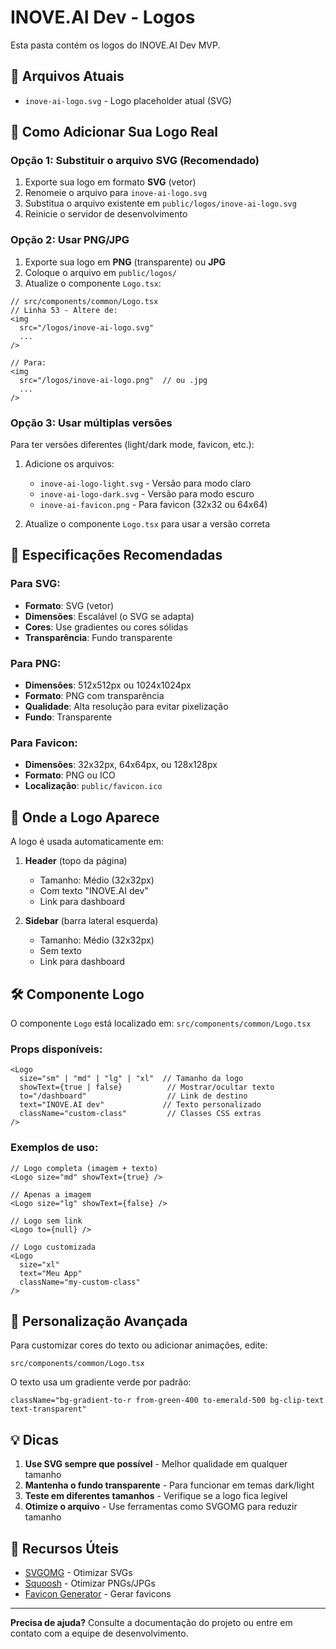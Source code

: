# INOVE.AI Dev - Logos

Esta pasta contém os logos do INOVE.AI Dev MVP.

## 📁 Arquivos Atuais

- `inove-ai-logo.svg` - Logo placeholder atual (SVG)

## 🎨 Como Adicionar Sua Logo Real

### Opção 1: Substituir o arquivo SVG (Recomendado)

1. Exporte sua logo em formato **SVG** (vetor)
2. Renomeie o arquivo para `inove-ai-logo.svg`
3. Substitua o arquivo existente em `public/logos/inove-ai-logo.svg`
4. Reinicie o servidor de desenvolvimento

### Opção 2: Usar PNG/JPG

1. Exporte sua logo em **PNG** (transparente) ou **JPG**
2. Coloque o arquivo em `public/logos/`
3. Atualize o componente `Logo.tsx`:

```tsx
// src/components/common/Logo.tsx
// Linha 53 - Altere de:
<img
  src="/logos/inove-ai-logo.svg"
  ...
/>

// Para:
<img
  src="/logos/inove-ai-logo.png"  // ou .jpg
  ...
/>
```

### Opção 3: Usar múltiplas versões

Para ter versões diferentes (light/dark mode, favicon, etc.):

1. Adicione os arquivos:
   - `inove-ai-logo-light.svg` - Versão para modo claro
   - `inove-ai-logo-dark.svg` - Versão para modo escuro
   - `inove-ai-favicon.png` - Para favicon (32x32 ou 64x64)

2. Atualize o componente `Logo.tsx` para usar a versão correta

## 📐 Especificações Recomendadas

### Para SVG:
- **Formato**: SVG (vetor)
- **Dimensões**: Escalável (o SVG se adapta)
- **Cores**: Use gradientes ou cores sólidas
- **Transparência**: Fundo transparente

### Para PNG:
- **Dimensões**: 512x512px ou 1024x1024px
- **Formato**: PNG com transparência
- **Qualidade**: Alta resolução para evitar pixelização
- **Fundo**: Transparente

### Para Favicon:
- **Dimensões**: 32x32px, 64x64px, ou 128x128px
- **Formato**: PNG ou ICO
- **Localização**: `public/favicon.ico`

## 🎯 Onde a Logo Aparece

A logo é usada automaticamente em:

1. **Header** (topo da página)
   - Tamanho: Médio (32x32px)
   - Com texto "INOVE.AI dev"
   - Link para dashboard

2. **Sidebar** (barra lateral esquerda)
   - Tamanho: Médio (32x32px)
   - Sem texto
   - Link para dashboard

## 🛠️ Componente Logo

O componente `Logo` está localizado em: `src/components/common/Logo.tsx`

### Props disponíveis:

```tsx
<Logo
  size="sm" | "md" | "lg" | "xl"  // Tamanho da logo
  showText={true | false}          // Mostrar/ocultar texto
  to="/dashboard"                  // Link de destino
  text="INOVE.AI dev"             // Texto personalizado
  className="custom-class"         // Classes CSS extras
/>
```

### Exemplos de uso:

```tsx
// Logo completa (imagem + texto)
<Logo size="md" showText={true} />

// Apenas a imagem
<Logo size="lg" showText={false} />

// Logo sem link
<Logo to={null} />

// Logo customizada
<Logo 
  size="xl" 
  text="Meu App" 
  className="my-custom-class"
/>
```

## 🎨 Personalização Avançada

Para customizar cores do texto ou adicionar animações, edite:

`src/components/common/Logo.tsx`

O texto usa um gradiente verde por padrão:
```tsx
className="bg-gradient-to-r from-green-400 to-emerald-500 bg-clip-text text-transparent"
```

## 💡 Dicas

1. **Use SVG sempre que possível** - Melhor qualidade em qualquer tamanho
2. **Mantenha o fundo transparente** - Para funcionar em temas dark/light
3. **Teste em diferentes tamanhos** - Verifique se a logo fica legível
4. **Otimize o arquivo** - Use ferramentas como SVGOMG para reduzir tamanho

## 🔗 Recursos Úteis

- [SVGOMG](https://jakearchibald.github.io/svgomg/) - Otimizar SVGs
- [Squoosh](https://squoosh.app/) - Otimizar PNGs/JPGs
- [Favicon Generator](https://realfavicongenerator.net/) - Gerar favicons

---

**Precisa de ajuda?** Consulte a documentação do projeto ou entre em contato com a equipe de desenvolvimento.
